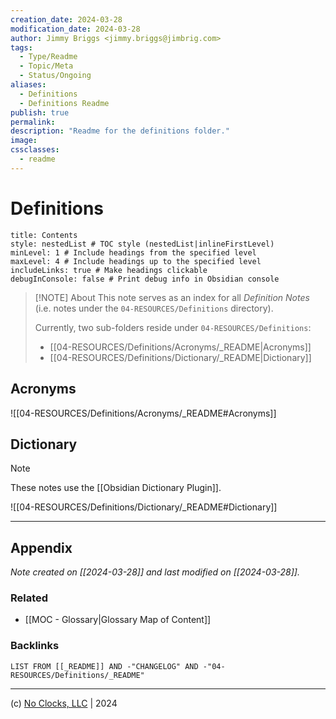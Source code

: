 ```yaml
---
creation_date: 2024-03-28
modification_date: 2024-03-28
author: Jimmy Briggs <jimmy.briggs@jimbrig.com>
tags:
  - Type/Readme
  - Topic/Meta
  - Status/Ongoing
aliases:
  - Definitions
  - Definitions Readme
publish: true
permalink:
description: "Readme for the definitions folder."
image:
cssclasses:
  - readme
---
```



# Definitions

```table-of-contents
title: Contents 
style: nestedList # TOC style (nestedList|inlineFirstLevel)
minLevel: 1 # Include headings from the specified level
maxLevel: 4 # Include headings up to the specified level
includeLinks: true # Make headings clickable
debugInConsole: false # Print debug info in Obsidian console
```

> [!NOTE] About
> This note serves as an index for all *Definition Notes* (i.e. notes under the `04-RESOURCES/Definitions` directory).
>
> Currently, two sub-folders reside under `04-RESOURCES/Definitions`:
> - [[04-RESOURCES/Definitions/Acronyms/_README|Acronyms]]
> - [[04-RESOURCES/Definitions/Dictionary/_README|Dictionary]]

## Acronyms

![[04-RESOURCES/Definitions/Acronyms/_README#Acronyms]]

## Dictionary

> [!NOTE]
> These notes use the [[Obsidian Dictionary Plugin]].

![[04-RESOURCES/Definitions/Dictionary/_README#Dictionary]]

***

## Appendix

*Note created on [[2024-03-28]] and last modified on [[2024-03-28]].*

### Related

- [[MOC - Glossary|Glossary Map of Content]]

### Backlinks

```dataview
LIST FROM [[_README]] AND -"CHANGELOG" AND -"04-RESOURCES/Definitions/_README"
```

***

(c) [No Clocks, LLC](https://github.com/noclocks) | 2024
